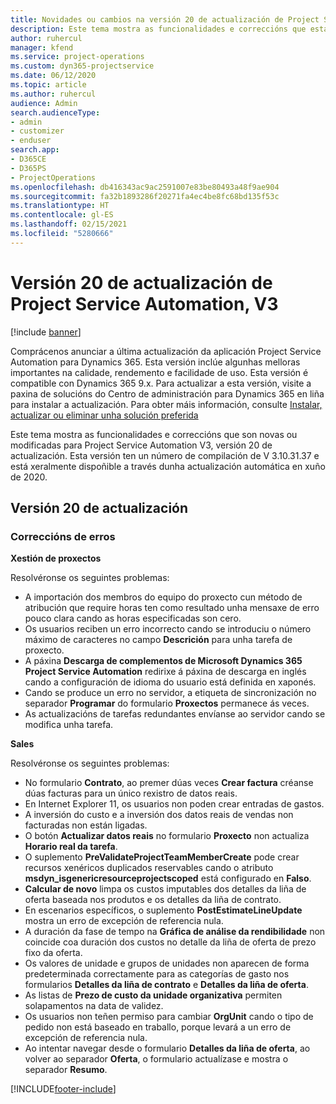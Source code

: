 ```yaml
---
title: Novidades ou cambios na versión 20 de actualización de Project Service Automation, V3
description: Este tema mostra as funcionalidades e correccións que están dispoñibles la versión 20 de actualización de Project Service Automation, V3
author: ruhercul
manager: kfend
ms.service: project-operations
ms.custom: dyn365-projectservice
ms.date: 06/12/2020
ms.topic: article
ms.author: ruhercul
audience: Admin
search.audienceType:
- admin
- customizer
- enduser
search.app:
- D365CE
- D365PS
- ProjectOperations
ms.openlocfilehash: db416343ac9ac2591007e83be80493a48f9ae904
ms.sourcegitcommit: fa32b1893286f20271fa4ec4be8fc68bd135f53c
ms.translationtype: HT
ms.contentlocale: gl-ES
ms.lasthandoff: 02/15/2021
ms.locfileid: "5280666"
---
```

# <a name="project-service-automation-update-release-20-v3"></a>Versión 20 de actualización de Project Service Automation, V3

[!include [banner](../includes/psa-now-project-operations.md)]

Comprácenos anunciar a última actualización da aplicación Project Service Automation para Dynamics 365. Esta versión inclúe algunhas melloras importantes na calidade, rendemento e facilidade de uso. Esta versión é compatible con Dynamics 365 9.x. Para actualizar a esta versión, visite a paxina de solucións do Centro de administración para Dynamics 365 en liña para instalar a actualización. Para obter máis información, consulte [Instalar, actualizar ou eliminar unha solución preferida](https://docs.microsoft.com/power-platform/admin/install-remove-preferred-solution)

Este tema mostra as funcionalidades e correccións que son novas ou modificadas para Project Service Automation V3, versión 20 de actualización. Esta versión ten un número de compilación de V 3.10.31.37 e está xeralmente dispoñible a través dunha actualización automática en xuño de 2020.

## <a name="update-release-20"></a>Versión 20 de actualización

### <a name="bug-fixes"></a>Correccións de erros

**Xestión de proxectos**

Resolvéronse os seguintes problemas:

- A importación dos membros do equipo do proxecto cun método de atribución que require horas ten como resultado unha mensaxe de erro pouco clara cando as horas especificadas son cero.
- Os usuarios reciben un erro incorrecto cando se introduciu o número máximo de caracteres no campo **Descrición** para unha tarefa de proxecto.
- A páxina **Descarga de complementos de Microsoft Dynamics 365 Project Service Automation** redirixe á páxina de descarga en inglés cando a configuración de idioma do usuario está definida en xaponés.
- Cando se produce un erro no servidor, a etiqueta de sincronización no separador **Programar** do formulario **Proxectos** permanece ás veces.
- As actualizacións de tarefas redundantes envíanse ao servidor cando se modifica unha tarefa.

**Sales**

Resolvéronse os seguintes problemas:

- No formulario **Contrato**, ao premer dúas veces **Crear factura** créanse dúas facturas para un único rexistro de datos reais.
- En Internet Explorer 11, os usuarios non poden crear entradas de gastos.
- A inversión do custo e a inversión dos datos reais de vendas non facturadas non están ligadas.
- O botón **Actualizar datos reais** no formulario **Proxecto** non actualiza **Horario real da tarefa**.
- O suplemento **PreValidateProjectTeamMemberCreate** pode crear recursos xenéricos duplicados reservables cando o atributo **msdyn_isgenericresourceprojectscoped** está configurado en **Falso**.
- **Calcular de novo** limpa os custos imputables dos detalles da liña de oferta baseada nos produtos e os detalles da liña de contrato.
- En escenarios específicos, o suplemento **PostEstimateLineUpdate** mostra un erro de excepción de referencia nula.
- A duración da fase de tempo na **Gráfica de análise da rendibilidade** non coincide coa duración dos custos no detalle da liña de oferta de prezo fixo da oferta.
- Os valores de unidade e grupos de unidades non aparecen de forma predeterminada correctamente para as categorías de gasto nos formularios **Detalles da liña de contrato** e **Detalles da liña de oferta**.
- As listas de **Prezo de custo da unidade organizativa** permiten solapamentos na data de validez.
- Os usuarios non teñen permiso para cambiar **OrgUnit** cando o tipo de pedido non está baseado en traballo, porque levará a un erro de excepción de referencia nula.
- Ao intentar navegar desde o formulario **Detalles da liña de oferta**, ao volver ao separador **Oferta**, o formulario actualízase e mostra o separador **Resumo**.


[!INCLUDE[footer-include](../includes/footer-banner.md)]